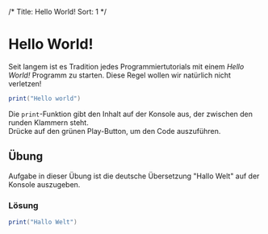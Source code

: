 /*
  Title: Hello World!
  Sort: 1
*/
# Hello World!
Seit langem ist es Tradition jedes Programmiertutorials mit einem <i>Hello World!</i> Programm zu starten.
Diese Regel wollen wir natürlich nicht verletzen!

~~~~~~~~~~~~~~~~~~~~~~~~~lua
print("Hello world")
~~~~~~~~~~~~~~~~~~~~~~~~~

Die `print`-Funktion gibt den Inhalt auf der Konsole aus, der zwischen den runden Klammern steht.   
Drücke auf den grünen Play-Button, um den Code auszuführen.

## Übung
Aufgabe in dieser Übung ist die deutsche Übersetzung "Hallo Welt" auf der Konsole auszugeben.

### Lösung
~~~~~~~~~~~~~~~~~~~~~~~~~lua
print("Hallo Welt")
~~~~~~~~~~~~~~~~~~~~~~~~~
